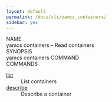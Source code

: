 ```yaml
---
layout: default
permalink: /docs/cli/yamcs_containers/
sidebar: yes
---
```


<div class="man-title">NAME</div>
<div class="man-section">
    yamcs containers &ndash; Read containers
</div>

<div class="man-title">SYNOPSIS</div>
<div class="man-synopsis">
    yamcs containers COMMAND
</div>

<div class="man-title">COMMANDS</div>
<div class="man-section">
    <dl>
        <dt><a href="/docs/cli/yamcs_containers_list/">list</a></dt>
        <dd>List containers</dd>
        <dt><a href="/docs/cli/yamcs_containers_describe/">describe</a></dt>
        <dd>Describe a container</dd>
    </dl>
</div>
